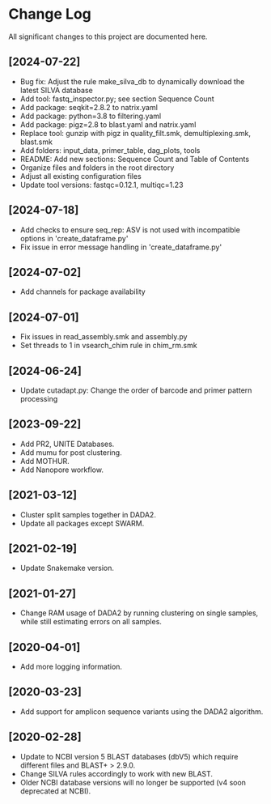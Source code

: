 # Change Log
All significant changes to this project are documented here.

## [2024-07-22]
- Bug fix: Adjust the rule make_silva_db to dynamically download the latest SILVA database
- Add tool: fastq_inspector.py; see section Sequence Count
- Add package: seqkit=2.8.2 to natrix.yaml
- Add package: python=3.8 to filtering.yaml
- Add package: pigz=2.8 to blast.yaml and natrix.yaml
- Replace tool: gunzip with pigz in quality_filt.smk, demultiplexing.smk, blast.smk
- Add folders: input_data, primer_table, dag_plots, tools
- README: Add new sections: Sequence Count and Table of Contents
- Organize files and folders in the root directory
- Adjust all existing configuration files
- Update tool versions: fastqc=0.12.1, multiqc=1.23

## [2024-07-18]
- Add checks to ensure seq_rep: ASV is not used with incompatible options in 'create_dataframe.py'
- Fix issue in error message handling in 'create_dataframe.py'

## [2024-07-02]
- Add channels for package availability

## [2024-07-01]
- Fix issues in read_assembly.smk and assembly.py
- Set threads to 1 in vsearch_chim rule in chim_rm.smk

## [2024-06-24]
- Update cutadapt.py: Change the order of barcode and primer pattern processing

## [2023-09-22]
- Add PR2, UNITE Databases.
- Add mumu for post clustering.
- Add MOTHUR.
- Add Nanopore workflow.

## [2021-03-12]
- Cluster split samples together in DADA2.
- Update all packages except SWARM.

## [2021-02-19]
- Update Snakemake version.

## [2021-01-27]
- Change RAM usage of DADA2 by running clustering on single samples, while still estimating errors on all samples.

## [2020-04-01]
- Add more logging information.

## [2020-03-23]
- Add support for amplicon sequence variants using the DADA2 algorithm.

## [2020-02-28]
- Update to NCBI version 5 BLAST databases (dbV5) which require different files and BLAST+ > 2.9.0.
- Change SILVA rules accordingly to work with new BLAST.
- Older NCBI database versions will no longer be supported (v4 soon deprecated at NCBI).